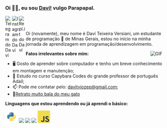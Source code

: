 ### Oi 👋🏽, eu sou [Daví!](https://vaporjawn.github.io) vulgo Parapapal.

<a href="https://t.me/parapapal">
  <img align="left" alt="Telegram do Daví" width="22px" src="https://cdn.jsdelivr.net/npm/simple-icons@v3/icons/telegram.svg" />
</a>
<a href="https://www.instagram.com/parapapal_/">
  <img align="left" alt="Instagram do Daví" width="22px" src="https://cdn.jsdelivr.net/npm/simple-icons@v3/icons/instagram.svg" />
</a>
<a href="https://repl.it/@DavTeixeira">
  <img align="left" alt="Repl.it do Daví" width="22px" src="https://cdn.jsdelivr.net/npm/simple-icons@3.13.0/icons/repl-dot-it.svg" />
</a>

<br />
<br />

Oi (novamente), meu nome é Daví Teixeira Versiani, um estudante de programação 🚀 de Minas Gerais, estou no início na minha jornada de aprendizagem em programação/desenvolvimento.

  <img align="right" alt="GIF" src="https://images-wixmp-ed30a86b8c4ca887773594c2.wixmp.com/f/39ac6b8e-c8c9-4d20-a781-2b36215bf34a/darz0p6-c135df35-834a-4c05-9629-4da136081691.gif?token=eyJ0eXAiOiJKV1QiLCJhbGciOiJIUzI1NiJ9.eyJzdWIiOiJ1cm46YXBwOjdlMGQxODg5ODIyNjQzNzNhNWYwZDQxNWVhMGQyNmUwIiwiaXNzIjoidXJuOmFwcDo3ZTBkMTg4OTgyMjY0MzczYTVmMGQ0MTVlYTBkMjZlMCIsIm9iaiI6W1t7InBhdGgiOiJcL2ZcLzM5YWM2YjhlLWM4YzktNGQyMC1hNzgxLTJiMzYyMTViZjM0YVwvZGFyejBwNi1jMTM1ZGYzNS04MzRhLTRjMDUtOTYyOS00ZGExMzYwODE2OTEuZ2lmIn1dXSwiYXVkIjpbInVybjpzZXJ2aWNlOmZpbGUuZG93bmxvYWQiXX0.CsEDhx9PEif5kPUEIItQTTmzJ1UUjRgk585Uc8BaiSU" />

**Fatos irrelevantes sobre mim:**

- 🖥 Gosto de aprender sobre computador e tenho um breve conhecimento em montagem e manutenção; 
- 👯 Estudo no curso Capybara Codes do grande professor de português Adail;
- 📫 Pode me contatar pelo: davitvjozep@gmail.com;
- 📱[Retrato muito bala do meu gato](blob:https://web.telegram.org/31b798b8-ebb8-43bc-a585-9222955736c7)

**Linguagens que estou aprendendo ou já aprendi o básico:**  


<code><img height="40" src="https://raw.githubusercontent.com/github/explore/80688e429a7d4ef2fca1e82350fe8e3517d3494d/topics/python/python.png"></code>
<code><img height="40" src="https://upload.wikimedia.org/wikipedia/commons/thumb/4/4b/Bash_Logo_Colored.svg/1200px-Bash_Logo_Colored.svg.png"></code>
<code><img height="40" src="https://logodownload.org/wp-content/uploads/2016/10/html5-logo-9.png"></code>
<code><img height="40" src="https://cdn.345tool.com/public/logos/css-formatter-logo.png"></code>
<code><img height="40" src="https://raw.githubusercontent.com/github/explore/80688e429a7d4ef2fca1e82350fe8e3517d3494d/topics/javascript/javascript.png"></code>
